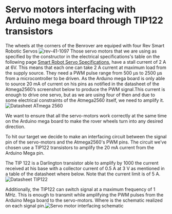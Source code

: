 # Servo motors interfacing with Arduino mega board through TIP122 transistors

The wheels at the corners of the Benrover are equiped with four Rev Smart Robotic Servos ![rev-41-1097](https://github.com/Mahudjro369/MyBenrover2024/blob/main/docs/electronics/images/materials/rev-41-1097.jpg) 
Those servo motors that we are using as specified by the constructor in the electrical specifications's table on the following page [Smart Robot Servo Specifications](https://docs.revrobotics.com/rev-crossover-products/servo/srs), have a stall current of 2 A at 6V. 
This means that each one can take 2 A current at maximum load from the supply source. They need a PWM pulse range from 500 µs to 2500 µs from a microcontroller to be driven.
As the Arduino mega board is only able to source 20 mA of current on his pins as notified in the datasheet of the Atmega2560’s screenshot below to produce the PWM signal.This current is enough to drive one servo, but as we are using four of then and due to some electrical constraints of the Atmega2560 itself, we need to amplify it. ![Datasheet ATmega 2560](https://github.com/Mahudjro369/MyBenrover2024/blob/main/docs/electronics/images/other/Datasheet%20ATmega%202560%20.jpg)

We want to ensure that all the servo-motors work correctly at the same time on the Arduino mega board to make the rover wheels turn into any desired direction.  

To hit our target we decide to make an interfacing circuit between the signal pin of the servo-motors and the Atmega2560's PWM pins. The circuit we’ve chosen use a TIP122 transistors to amplify the 20 mA current from the Arduino Mega pin.  

The TIP 122 is a Darlington transistor able to amplify by 1000 the current received at his base with a collector current of 0.5 A at 3 V as mentioned in a table of the datasheet where below. Note that the current limit is of 5 A. ![Datasheet TIP122](https://github.com/Mahudjro369/MyBenrover2024/blob/main/docs/electronics/images/other/Datasheet%20TIP122.jpg)

Additionally, the TIP122 can switch signal at a maximum frequency of 1 MHz. This is enough to transmit while amplifying the PWM pulses from the Arduino Mega board to the servo-motors. Where is the schematic realized on each signal pin.![Servo motor interfacing schematic](https://github.com/Mahudjro369/MyBenrover2024/blob/main/docs/electronics/images/other/Servo%20motor%20interfacing%20schematic.jpg)
